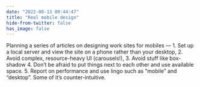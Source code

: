 ```yaml
---
date: "2022-08-13 09:44:47"
title: "Real mobile design"
hide-from-twitter: false
has_image: false
---
```


Planning a series of articles on designing work sites for mobiles — 1. Set up a local server and view the site on a phone rather than your desktop, 2. Avoid complex, resource-heavy UI (carousels!), 3. Avoid stuff like box-shadow 4. Don’t be afraid to put things next to each other and use available space. 5. Report on performance and use lingo such as “mobile” and “desktop”. Some of it’s counter-intuitive.
